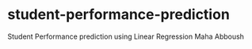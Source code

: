 # student-performance-prediction
Student Performance prediction using Linear Regression
Maha Abboush
